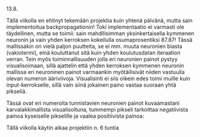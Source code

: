 13.8.

Tällä viikolla en ehtinyt tekemään projektia kuin yhtenä päivänä, mutta sain implementoitua backpropagationin! Toki implementaatio ei varmasti ole täydellinen, mutta se toimii: sain mahdllisimman yksinkertaisella kymmenen neuronin ja vain yhden kerroksen kokeilulla osumaprosentiksi 87.87! Tässä mallissakin on vielä paljon puutteita, se ei mm. muuta neuronien biasta (vakiotermi), einä kouluttanut sitä kuin yhden koulutusdatan iteraation verran. Tein myös toiminnallisuuden jolla eri neuronien painot pystyy visualisoimaan, sillä ajattelin että yhden kerroksen kymmenen neuronin mallissa eri neuroninen painot varmaankin myötäilisivät niiden vastuulla olevan numeron ääriviivoja. Visualisinti ei siis oikein edes toimi muille kuin input-kerrokselle, sillä vain siinä jokainen paino vastaa suoraan yhtä pikseliä.

Tässä ovat eri numeroita tunnistavien neuronien painot kuvaamastani karvalakkimallista visualisoituna, tummempi pikseli tarkoittaa negatiivista painoa kyseiselle pikselille ja vaalea positiivista painoa:



Tällä viikolla käytin aikaa projektiin n. 6 tuntia
